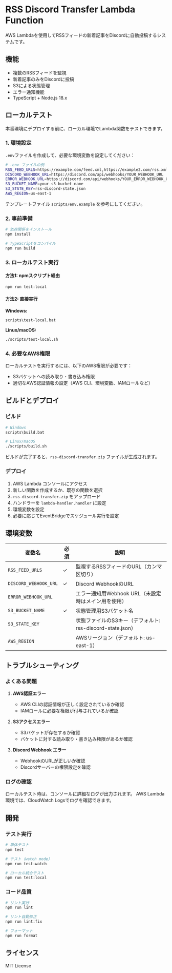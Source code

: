 # RSS Discord Transfer Lambda Function

AWS Lambdaを使用してRSSフィードの新着記事をDiscordに自動投稿するシステムです。

## 機能

- 複数のRSSフィードを監視
- 新着記事のみをDiscordに投稿
- S3による状態管理
- エラー通知機能
- TypeScript + Node.js 18.x

## ローカルテスト

本番環境にデプロイする前に、ローカル環境でLambda関数をテストできます。

### 1. 環境設定

`.env`ファイルを作成して、必要な環境変数を設定してください：

```bash
# .env ファイルの例
RSS_FEED_URLS=https://example.com/feed.xml,https://example2.com/rss.xml
DISCORD_WEBHOOK_URL=https://discord.com/api/webhooks/YOUR_WEBHOOK_URL
ERROR_WEBHOOK_URL=https://discord.com/api/webhooks/YOUR_ERROR_WEBHOOK_URL
S3_BUCKET_NAME=your-s3-bucket-name
S3_STATE_KEY=rss-discord-state.json
AWS_REGION=us-east-1
```

テンプレートファイル `scripts/env.example` を参考にしてください。

### 2. 事前準備

```bash
# 依存関係をインストール
npm install

# TypeScriptをコンパイル
npm run build
```

### 3. ローカルテスト実行

#### 方法1: npmスクリプト経由
```bash
npm run test:local
```

#### 方法2: 直接実行

**Windows:**
```cmd
scripts\test-local.bat
```

**Linux/macOS:**
```bash
./scripts/test-local.sh
```

### 4. 必要なAWS権限

ローカルテストを実行するには、以下のAWS権限が必要です：

- S3バケットへの読み取り・書き込み権限
- 適切なAWS認証情報の設定（AWS CLI、環境変数、IAMロールなど）

## ビルドとデプロイ

### ビルド

```bash
# Windows
scripts\build.bat

# Linux/macOS
./scripts/build.sh
```

ビルドが完了すると、`rss-discord-transfer.zip` ファイルが生成されます。

### デプロイ

1. AWS Lambda コンソールにアクセス
2. 新しい関数を作成するか、既存の関数を選択
3. `rss-discord-transfer.zip` をアップロード
4. ハンドラーを `lambda-handler.handler` に設定
5. 環境変数を設定
6. 必要に応じてEventBridgeでスケジュール実行を設定

## 環境変数

| 変数名 | 必須 | 説明 |
|--------|------|------|
| `RSS_FEED_URLS` | ✓ | 監視するRSSフィードのURL（カンマ区切り） |
| `DISCORD_WEBHOOK_URL` | ✓ | Discord WebhookのURL |
| `ERROR_WEBHOOK_URL` | | エラー通知用Webhook URL（未設定時はメイン用を使用） |
| `S3_BUCKET_NAME` | ✓ | 状態管理用S3バケット名 |
| `S3_STATE_KEY` | | 状態ファイルのS3キー（デフォルト: rss-discord-state.json） |
| `AWS_REGION` | | AWSリージョン（デフォルト: us-east-1） |

## トラブルシューティング

### よくある問題

1. **AWS認証エラー**
   - AWS CLIの認証情報が正しく設定されているか確認
   - IAMロールに必要な権限が付与されているか確認

2. **S3アクセスエラー**
   - S3バケットが存在するか確認
   - バケットに対する読み取り・書き込み権限があるか確認

3. **Discord Webhook エラー**
   - WebhookのURLが正しいか確認
   - Discordサーバーの権限設定を確認

### ログの確認

ローカルテスト時は、コンソールに詳細なログが出力されます。
AWS Lambda環境では、CloudWatch Logsでログを確認できます。

## 開発

### テスト実行

```bash
# 単体テスト
npm test

# テスト（watch mode）
npm run test:watch

# ローカル統合テスト
npm run test:local
```

### コード品質

```bash
# リント実行
npm run lint

# リント自動修正
npm run lint:fix

# フォーマット
npm run format
```

## ライセンス

MIT License
